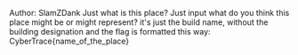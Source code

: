 Author: SlamZDank
Just what is this place?
Just input what do you think this place might be or might represent?
it's just the build name, without the building designation and 
the flag is formatted this way: CyberTrace{name_of_the_place}
